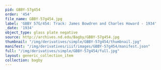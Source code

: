 ```yaml
---
pid: GBBY-57g454
order: '454'
file_name: GBBY-57g454.jpg
label: 'GBBY 57G/454: Track: James Bowdren and Charles Howard - 1934'
_date: '1934'
object_type: glass plate negative
source: http://archives.nd.edu/Bagby/GBBY-57g454.jpg
thumbnail: "/img/derivatives/simple/GBBY-57g454/thumbnail.jpg"
manifest: "/img/derivatives/iiif/images/GBBY-57g454/manifest.json"
full: "/img/derivatives/simple/GBBY-57g454/full.jpg"
layout: generic_collection_item
collection: bagby
---
```

